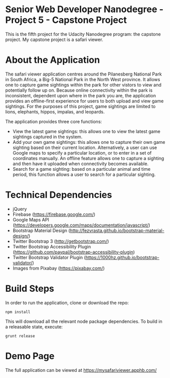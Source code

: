 # Senior Web Developer Nanodegree - Project 5 - Capstone Project

This is the fifth project for the Udacity Nanodegree program: the capstone project. My capstone project is a safari viewer.

# About the Application

The safari viewer application centres around the Pilanesberg National Park in South Africa, a Big-5 National Park in the North West province. It allows one to capture game sightings within the park for other vistors to view and potentially follow up on. Because online connectivity within the park is inconsistent, dependent upon where in the park you are, the application provides an offline-first experience for users to both upload and view game sightings. For the purposes of this project, game sightings are limited to lions, elephants, hippos, impalas, and leopards.

The application provides three core functions:
- View the latest game sightings: this allows one to view the latest game sightings captured in the system.
- Add your own game sightings: this allows one to capture their own game sighting based on their current location. Alternatively, a user can use Google maps to specify a particular location, or to enter in a set of coordinates manually. An offline feature allows one to capture a sighting and then have it uploaded when connectivity becomes available. 
- Search for a game sighting: based on a particular animal and time period, this function allows a user to search for a particular sighting.

# Technical Dependencies

- jQuery
- Firebase (https://firebase.google.com/)
- Google Maps API (https://developers.google.com/maps/documentation/javascript/)
- Bootstrap Material Design (http://fezvrasta.github.io/bootstrap-material-design/)
- Twitter Bootstrap 3 (http://getbootstrap.com/)
- Twitter Bootstrap Accessibility Plugin (https://github.com/paypal/bootstrap-accessibility-plugin)
- Twitter Bootstrap Validator Plugin (https://1000hz.github.io/bootstrap-validator/)
- Images from Pixabay (https://pixabay.com/)

# Build Steps

In order to run the application, clone or download the repo:
```
npm install
```
This will download all the relevant node package dependencies. To build in a releasable state, execute:
```
grunt release
```

# Demo Page

The full application can be viewed at https://mysafariviewer.apphb.com/